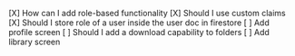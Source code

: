 [X] How can I add role-based functionality
[X] Should I use custom claims
[X] Should I store role of a user inside the user doc in firestore
[ ] Add profile screen
[ ] Should I add a download capability to folders
[ ] Add library screen